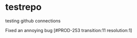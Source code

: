 # testrepo
testing github connections

Fixed an annoying bug [#PROD-253 transition:11 resolution:1]


